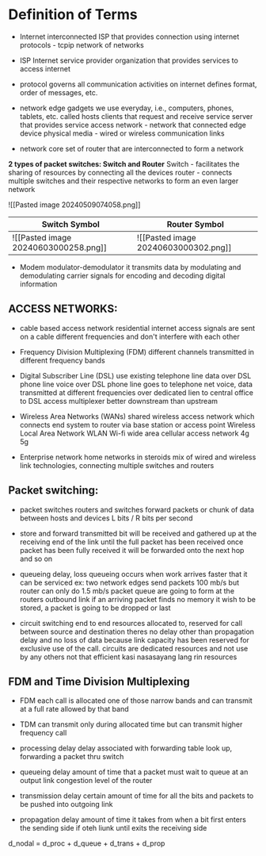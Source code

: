 
# Definition of Terms

- Internet
	interconnected ISP that provides connection using internet protocols - tcpip
	network of networks

- ISP 
	Internet service provider
	organization that provides services to access internet

- protocol
	governs all communication activities on internet
	defines format, order of messages, etc.

- network edge
	gadgets we use everyday, i.e., computers, phones, tablets, etc.
	called hosts
	clients that request and receive service
	server that provides service
		access network - network that connected edge device
		physical media - wired or wireless communication links

- network core
	set of router that are interconnected to form a network

**2 types of packet switches: Switch and Router**
	Switch - facilitates the sharing of resources by connecting all the devices
	router - connects multiple switches and their respective networks to form an even larger network

![[Pasted image 20240509074058.png]]


| Switch Symbol                        | Router Symbol                        |
| ------------------------------------ | ------------------------------------ |
| ![[Pasted image 20240603000258.png]] | ![[Pasted image 20240603000302.png]] |


- Modem
	modulator-demodulator
	it transmits data by modulating and demodulating carrier signals for encoding and decoding digital information

## ACCESS NETWORKS: 
- cable based access network
	residential internet access
	signals are sent on a cable different frequencies and don't interfere with each other

- Frequency Division Multiplexing (FDM)
	different channels transmitted in different frequency bands

- Digital Subscriber Line (DSL)
	use existing telephone line
	data over DSL phone line
	voice over DSL phone line goes to telephone net
	voice, data transmitted at different frequencies over dedicated lien to central office to DSL access multiplexer
	better downstream than upstream

- Wireless Area Networks (WANs)
	shared wireless access network which connects end system to router via base station or access point
	Wireless Local Area Network WLAN
		Wi-fi
	wide area cellular access network
		4g 5g

- Enterprise network
	home networks in steroids
	mix of wired and wireless link technologies, connecting multiple switches and routers

## Packet switching:

- packet switches
	routers and switches forward packets or chunk of data between hosts and devices
	L bits / R bits per second

- store and forward
	transmitted bit will be received and gathered up at the receiving end of the link until the full packet has been received 
	once packet has been fully received it will be forwarded onto the next hop and so on 

- queueing delay, loss
	queueing occurs when work arrives faster that it can be serviced
		ex: two network edges send packets 100 mb/s but router can only do 1.5 mb/s
	packet queue are going to form at the routers outbound link
	if an arriving packet finds no memory it wish to be stored, a packet is going to be dropped or last

- circuit switching
	end to end resources allocated to, reserved for call between source and destination
	theres no delay other than propagation delay and no loss of data because link capacity has been reserved for exclusive use of the call.
	circuits are dedicated resources and not use by any others 
	not that efficient kasi nasasayang lang rin resources

## FDM and Time Division Multiplexing
- FDM
	each call is allocated one of those narrow bands and can transmit at a full rate allowed by that band
- TDM
	can transmit only during allocated time but can transmit higher frequency call

- processing delay
	delay associated with forwarding table look up, forwarding a packet thru switch
- queueing delay
	amount of time that a packet must wait to queue at an output link
	congestion level of the router
- transmission delay
	certain amount of time for all the bits and packets to be pushed into outgoing link
- propagation delay
	amount of time it takes from when a bit first enters the sending side if oteh liunk until exits the receiving side 

d_nodal = d_proc + d_queue + d_trans + d_prop

